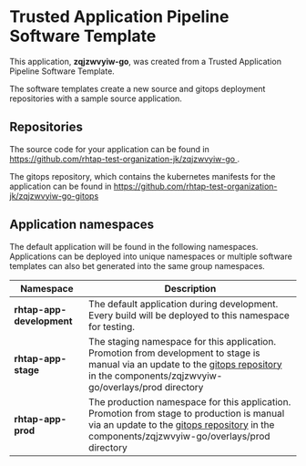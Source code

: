# Trusted Application Pipeline Software Template

This application, **zqjzwvyiw-go**, was created from a Trusted Application Pipeline Software Template.

The software templates create a new source and gitops deployment repositories with a sample source application. 

## Repositories

The source code for your application can be found in [https://github.com/rhtap-test-organization-jk/zqjzwvyiw-go ](https://github.com/rhtap-test-organization-jk/zqjzwvyiw-go ).
 
The gitops repository, which contains the kubernetes manifests for the application can be found in 
[https://github.com/rhtap-test-organization-jk/zqjzwvyiw-go-gitops ](https://github.com/rhtap-test-organization-jk/zqjzwvyiw-go-gitops ) 

## Application namespaces 

The default application will be found in the following namespaces. Applications can be deployed into unique namespaces or multiple software templates can also bet generated into the same group namespaces.  

|  Namespace   |  Description   |  
| -------- | -------- |   
| **rhtap-app-development** | The default application during development. Every build will be deployed to this namespace for testing. | 
| **rhtap-app-stage** | The staging namespace for this application. Promotion from development to stage is manual via an update to the [gitops repository](https://github.com/rhtap-test-organization-jk/zqjzwvyiw-go-gitops ) in the components/zqjzwvyiw-go/overlays/prod directory |  
| **rhtap-app-prod** | The production namespace for this application. Promotion from stage to production is manual via an update to the [gitops repository](https://github.com/rhtap-test-organization-jk/zqjzwvyiw-go-gitops ) in the components/zqjzwvyiw-go/overlays/prod directory | 